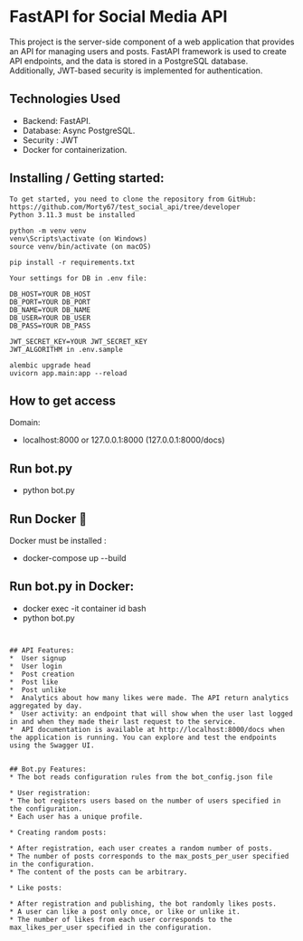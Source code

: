 # FastAPI for Social Media API
This project is the server-side component of a web application that provides an API for managing users and posts. FastAPI framework is used to create API endpoints, and the data is stored in a PostgreSQL database. Additionally, JWT-based security is implemented for authentication.
## Technologies Used

*  Backend: FastAPI.
*  Database: Async PostgreSQL.
*  Security : JWT
*  Docker for containerization.


## Installing / Getting started:
```shell
To get started, you need to clone the repository from GitHub: https://github.com/Morty67/test_social_api/tree/developer
Python 3.11.3 must be installed

python -m venv venv
venv\Scripts\activate (on Windows)
source venv/bin/activate (on macOS)

pip install -r requirements.txt

Your settings for DB in .env file:

DB_HOST=YOUR DB_HOST
DB_PORT=YOUR DB_PORT
DB_NAME=YOUR DB_NAME
DB_USER=YOUR DB_USER
DB_PASS=YOUR DB_PASS

JWT_SECRET_KEY=YOUR JWT_SECRET_KEY
JWT_ALGORITHM in .env.sample

alembic upgrade head
uvicorn app.main:app --reload

```

## How to get access
Domain:
*  localhost:8000 or 127.0.0.1:8000 (127.0.0.1:8000/docs)

## Run bot.py
* python bot.py


## Run Docker 🐳
Docker must be installed :
* docker-compose up --build
## Run bot.py in Docker:
* docker exec -it container id bash
* python bot.py
```shell


## API Features:
*  User signup
*  User login
*  Post creation
*  Post like
*  Post unlike
*  Analytics about how many likes were made. The API return analytics aggregated by day.
*  User activity: an endpoint that will show when the user last logged in and when they made their last request to the service.  
*  API documentation is available at http://localhost:8000/docs when the application is running. You can explore and test the endpoints using the Swagger UI.


## Bot.py Features:
* The bot reads configuration rules from the bot_config.json file

* User registration:
* The bot registers users based on the number of users specified in the configuration.
* Each user has a unique profile.

* Creating random posts:

* After registration, each user creates a random number of posts.
* The number of posts corresponds to the max_posts_per_user specified in the configuration.
* The content of the posts can be arbitrary.

* Like posts:

* After registration and publishing, the bot randomly likes posts.
* A user can like a post only once, or like or unlike it.
* The number of likes from each user corresponds to the max_likes_per_user specified in the configuration.